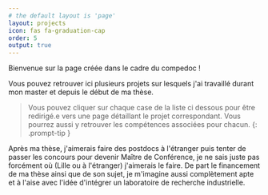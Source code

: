 ```yaml
---
# the default layout is 'page'
layout: projects
icon: fas fa-graduation-cap
order: 5
output: true
---
```


Bienvenue sur la page créée dans le cadre du compedoc !

Vous pouvez retrouver ici plusieurs projets sur lesquels j'ai travaillé durant mon master et depuis le début de ma thèse. 

> Vous pouvez cliquer sur chaque case de la liste ci dessous pour être redirigé.e vers une page détaillant le projet correspondant. Vous pourrez aussi y retrouver les compétences associées pour chacun. 
{: .prompt-tip }

Après ma thèse, j'aimerais faire des postdocs à l'étranger puis tenter de passer les concours pour devenir Maître de Conférence, je ne sais juste pas forcément où (Lille ou à l'étranger) j'aimerais le faire. De part le financement de ma thèse ainsi que de son sujet, je m'imagine aussi complètement apte et à l'aise avec l'idée d'intégrer un laboratoire de recherche industrielle.